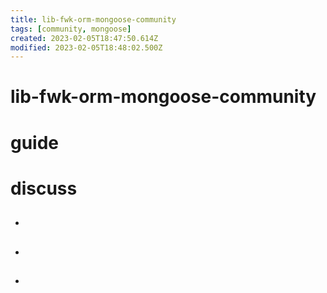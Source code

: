 ```yaml
---
title: lib-fwk-orm-mongoose-community
tags: [community, mongoose]
created: 2023-02-05T18:47:50.614Z
modified: 2023-02-05T18:48:02.500Z
---
```


# lib-fwk-orm-mongoose-community

# guide

# discuss
- ## 

- ## 

- ## 
